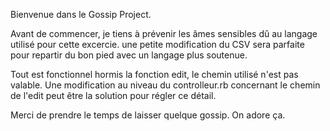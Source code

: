 Bienvenue dans le Gossip Project. 


Avant de commencer, je tiens à prévenir les âmes sensibles dû au langage utilisé pour cette excercie. une petite modification du CSV sera 
parfaite pour repartir du bon pied avec un langage plus soutenue. 

Tout est fonctionnel hormis la fonction edit, le chemin utilisé n'est pas valable. Une modification au niveau du controlleur.rb concernant
le chemin de l'edit peut être la solution pour régler ce détail. 

Merci de prendre le temps de laisser quelque gossip. On adore ça. 

